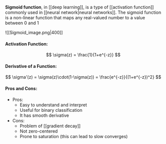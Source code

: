 **Sigmoid function**, in [[deep learning]], is a type of [[activation function]] commonly used in [[neural network|neural networks]]. The sigmoid function is a non-linear function that maps any real-valued number to a value between 0 and 1

![[Sigmoid_image.png|400]]

#### Activation Function:
$$
\sigma(z) = \frac{1}{1+e^{-z}}
$$

#### Derivative of a Function:
$$
\sigma'(z) = \sigma(z)\cdot(1-\sigma(z)) = \frac{e^{-z}}{(1+e^{-z})^2}
$$

#### Pros and Cons:

* Pros:
	* Easy to understand and interpret
	* Useful for binary classification
	* It has smooth derivative
* Cons:
	* Problem of [[gradient decay]]
	* Not zero-centered
	* Prone to saturation (this can lead to slow converges)